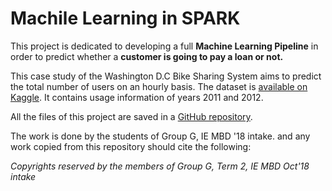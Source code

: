 # Machile Learning in SPARK

This project is dedicated to developing a full **Machine Learning Pipeline** in order to predict whether a **customer is going to pay a loan or not.**

This case study of the Washington D.C Bike Sharing System aims to predict the total number of users on an hourly basis. The dataset is [available on Kaggle](https://www.kaggle.com/c/loan-default-prediction). It contains usage information of years 2011 and 2012.

All the files of this project are saved in a [GitHub repository](https://github.com/stsentemeidis/Machine_Learning_LoanStatus-SPARK).

The work is done by the students of Group G, IE MBD '18 intake. and any work copied from this repository should cite the following:   

*Copyrights reserved by the members of Group G, Term 2, IE MBD Oct'18 intake*
